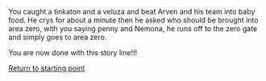 You caught a tinkaton and a veluza and beat Arven and his team into baby food. He crys for about a minute then he asked who should be brought into area zero, with you saying penny and Nemona, he runs off to the zero gate and simply goes to area zero.


You are now done with this story line!!!

[Return to starting point](wake-up.md)